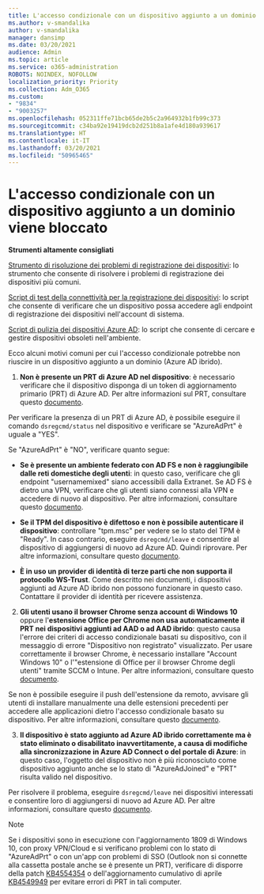 ```yaml
---
title: L'accesso condizionale con un dispositivo aggiunto a un dominio viene bloccato
ms.author: v-smandalika
author: v-smandalika
manager: dansimp
ms.date: 03/20/2021
audience: Admin
ms.topic: article
ms.service: o365-administration
ROBOTS: NOINDEX, NOFOLLOW
localization_priority: Priority
ms.collection: Adm_O365
ms.custom:
- "9834"
- "9003257"
ms.openlocfilehash: 052311ffe71bcb65de2b5c2a964932b1fb99c373
ms.sourcegitcommit: c34ba92e19419dcb2d251b8a1afe4d180a939617
ms.translationtype: HT
ms.contentlocale: it-IT
ms.lasthandoff: 03/20/2021
ms.locfileid: "50965465"
---
```

# <a name="im-getting-blocked-by-conditional-access-with-domain-joined-device"></a>L'accesso condizionale con un dispositivo aggiunto a un dominio viene bloccato

**Strumenti altamente consigliati**

[Strumento di risoluzione dei problemi di registrazione dei dispositivi](https://docs.microsoft.com/samples/azure-samples/dsregtool/dsregtool/): lo strumento che consente di risolvere i problemi di registrazione dei dispositivi più comuni.

[Script di test della connettività per la registrazione dei dispositivi](https://docs.microsoft.com/samples/azure-samples/testdeviceregconnectivity/testdeviceregconnectivity/): lo script che consente di verificare che un dispositivo possa accedere agli endpoint di registrazione dei dispositivi nell'account di sistema.

[Script di pulizia dei dispositivi Azure AD](https://github.com/mzmaili/AzureADDeviceCleanup): lo script che consente di cercare e gestire dispositivi obsoleti nell'ambiente.

Ecco alcuni motivi comuni per cui l'accesso condizionale potrebbe non riuscire in un dispositivo aggiunto a un dominio (Azure AD ibrido).

1. **Non è presente un PRT di Azure AD nel dispositivo**: è necessario verificare che il dispositivo disponga di un token di aggiornamento primario (PRT) di Azure AD. Per altre informazioni sul PRT, consultare questo [documento](https://docs.microsoft.com/azure/active-directory/devices/concept-primary-refresh-token).

Per verificare la presenza di un PRT di Azure AD, è possibile eseguire il comando `dsregcmd/status` nel dispositivo e verificare se "AzureAdPrt" è uguale a "YES".

Se "AzureAdPrt" è "NO", verificare quanto segue:

- **Se è presente un ambiente federato con AD FS e non è raggiungibile dalle reti domestiche degli utenti**: in questo caso, verificare che gli endpoint "usernamemixed" siano accessibili dalla Extranet. Se AD FS è dietro una VPN, verificare che gli utenti siano connessi alla VPN e accedere di nuovo al dispositivo. Per altre informazioni, consultare questo [documento](https://docs.microsoft.com/azure/active-directory/devices/hybrid-azuread-join-federated-domains).

- **Se il TPM del dispositivo è difettoso e non è possibile autenticare il dispositivo**: controllare "tpm.msc" per vedere se lo stato del TPM è "Ready". In caso contrario, eseguire `dsregcmd/leave` e consentire al dispositivo di aggiungersi di nuovo ad Azure AD. Quindi riprovare. Per altre informazioni, consultare questo [documento](https://docs.microsoft.com/azure/active-directory/devices/troubleshoot-device-dsregcmd#sso-state).

- **È in uso un provider di identità di terze parti che non supporta il protocollo WS-Trust**. Come descritto nei documenti, i dispositivi aggiunti ad Azure AD ibrido non possono funzionare in questo caso. Contattare il provider di identità per ricevere assistenza.

2. **Gli utenti usano il browser Chrome senza account di Windows 10** oppure l'**estensione Office per Chrome non usa automaticamente il PRT nei dispositivi aggiunti ad AAD o ad AAD ibrido**: questo causa l'errore dei criteri di accesso condizionale basati su dispositivo, con il messaggio di errore "Dispositivo non registrato" visualizzato. Per usare correttamente il browser Chrome, è necessario installare "Account Windows 10" o l'"estensione di Office per il browser Chrome degli utenti" tramite SCCM o Intune. Per altre informazioni, consultare questo [documento](https://docs.microsoft.com/azure/active-directory/conditional-access/concept-conditional-access-conditions#chrome-support).

Se non è possibile eseguire il push dell'estensione da remoto, avvisare gli utenti di installare manualmente una delle estensioni precedenti per accedere alle applicazioni dietro l'accesso condizionale basato su dispositivo. Per altre informazioni, consultare questo [documento](https://docs.microsoft.com/azure/active-directory/conditional-access/require-managed-devices#prerequisites).

3. **Il dispositivo è stato aggiunto ad Azure AD ibrido correttamente ma è stato eliminato o disabilitato inavvertitamente, a causa di modifiche alla sincronizzazione in Azure AD Connect o del portale di Azure**: in questo caso, l'oggetto del dispositivo non è più riconosciuto come dispositivo aggiunto anche se lo stato di "AzureAdJoined" e "PRT" risulta valido nel dispositivo.

Per risolvere il problema, eseguire `dsregcmd/leave` nei dispositivi interessati e consentire loro di aggiungersi di nuovo ad Azure AD. Per altre informazioni, consultare questo [documento](https://docs.microsoft.com/azure/active-directory/devices/faq#q-why-do-my-users-see-an-error-message-saying-your-organization-has-deleted-the-device-or-your-organization-has-disabled-the-device-on-their-windows-10-devices).

> [!NOTE]
> Se i dispositivi sono in esecuzione con l'aggiornamento 1809 di Windows 10, con proxy VPN/Cloud e si verificano problemi con lo stato di "AzureAdPrt" o con un'app con problemi di SSO (Outlook non si connette alla cassetta postale anche se è presente un PRT), verificare di disporre della patch [KB4554354](https://support.microsoft.com/topic/march-30-2020-kb4554354-os-build-17763-1132-deaba49b-4b29-55b9-caee-3e2d87dd75a2) o dell'aggiornamento cumulativo di aprile [KB4549949](https://support.microsoft.com/topic/april-14-2020-kb4549949-os-build-17763-1158-76d9a3af-b20b-8996-bd4d-7b50c505fda6) per evitare errori di PRT in tali computer.

















